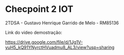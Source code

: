 # Checpoint 2 IOT
2TDSA - Gustavo Henrique Garrido de Melo - RM85136

Link do video demostração:

https://drive.google.com/file/d/1Jg1V-yuH5_kQ91YNyrctHVuadmu8_AL3/view?usp=sharing
